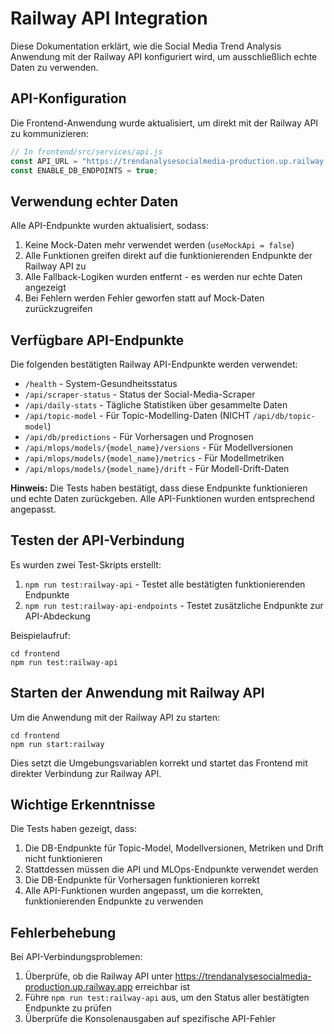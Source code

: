 # Railway API Integration

Diese Dokumentation erklärt, wie die Social Media Trend Analysis Anwendung mit der Railway API konfiguriert wird, um ausschließlich echte Daten zu verwenden.

## API-Konfiguration

Die Frontend-Anwendung wurde aktualisiert, um direkt mit der Railway API zu kommunizieren:

```javascript
// In frontend/src/services/api.js
const API_URL = "https://trendanalysesocialmedia-production.up.railway.app";
const ENABLE_DB_ENDPOINTS = true;
```

## Verwendung echter Daten

Alle API-Endpunkte wurden aktualisiert, sodass:

1. Keine Mock-Daten mehr verwendet werden (`useMockApi = false`)
2. Alle Funktionen greifen direkt auf die funktionierenden Endpunkte der Railway API zu
3. Alle Fallback-Logiken wurden entfernt - es werden nur echte Daten angezeigt
4. Bei Fehlern werden Fehler geworfen statt auf Mock-Daten zurückzugreifen

## Verfügbare API-Endpunkte

Die folgenden bestätigten Railway API-Endpunkte werden verwendet:

- `/health` - System-Gesundheitsstatus
- `/api/scraper-status` - Status der Social-Media-Scraper
- `/api/daily-stats` - Tägliche Statistiken über gesammelte Daten
- `/api/topic-model` - Für Topic-Modelling-Daten (NICHT `/api/db/topic-model`)
- `/api/db/predictions` - Für Vorhersagen und Prognosen
- `/api/mlops/models/{model_name}/versions` - Für Modellversionen
- `/api/mlops/models/{model_name}/metrics` - Für Modellmetriken
- `/api/mlops/models/{model_name}/drift` - Für Modell-Drift-Daten

**Hinweis:** Die Tests haben bestätigt, dass diese Endpunkte funktionieren und echte Daten zurückgeben. 
Alle API-Funktionen wurden entsprechend angepasst.

## Testen der API-Verbindung

Es wurden zwei Test-Skripts erstellt:

1. `npm run test:railway-api` - Testet alle bestätigten funktionierenden Endpunkte
2. `npm run test:railway-api-endpoints` - Testet zusätzliche Endpunkte zur API-Abdeckung

Beispielaufruf:
```
cd frontend
npm run test:railway-api
```

## Starten der Anwendung mit Railway API

Um die Anwendung mit der Railway API zu starten:

```
cd frontend
npm run start:railway
```

Dies setzt die Umgebungsvariablen korrekt und startet das Frontend mit direkter Verbindung zur Railway API.

## Wichtige Erkenntnisse

Die Tests haben gezeigt, dass:

1. Die DB-Endpunkte für Topic-Model, Modellversionen, Metriken und Drift nicht funktionieren
2. Stattdessen müssen die API und MLOps-Endpunkte verwendet werden
3. Die DB-Endpunkte für Vorhersagen funktionieren korrekt
4. Alle API-Funktionen wurden angepasst, um die korrekten, funktionierenden Endpunkte zu verwenden

## Fehlerbehebung

Bei API-Verbindungsproblemen:

1. Überprüfe, ob die Railway API unter https://trendanalysesocialmedia-production.up.railway.app erreichbar ist
2. Führe `npm run test:railway-api` aus, um den Status aller bestätigten Endpunkte zu prüfen
3. Überprüfe die Konsolenausgaben auf spezifische API-Fehler 
